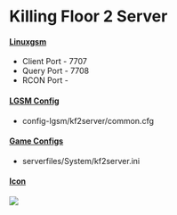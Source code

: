 # Killing Floor 2 Server
#### [Linuxgsm](https://linuxgsm.com/servers/kf2server/)
  * Client Port - 7707
  * Query Port - 7708
  * RCON Port - 
  
#### [LGSM Config](https://github.com/GameServerManagers/LinuxGSM/tree/master/lgsm/config-default/config-lgsm/kf2server)
  * config-lgsm/kf2server/common.cfg

#### [Game Configs](https://github.com/GameServerManagers/Game-Server-Configs/tree/main/kf2)
  * serverfiles/System/kf2server.ini

#### [Icon](../icons/kf2-icon.png)
![](../icons/kf2-icon.png)